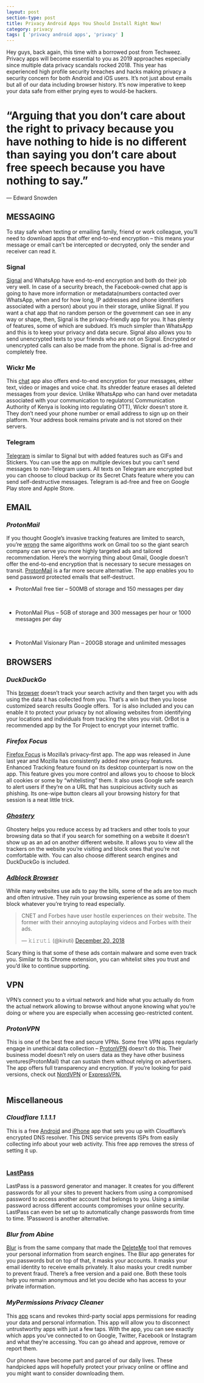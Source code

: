 ```yaml
---
layout: post
section-type: post
title: Privacy Android Apps You Should Install Right Now!
category: privacy
tags: [ 'privacy android apps', 'privacy' ]
---
```

<!-- wp:paragraph -->
<p><p></p><p>Hey guys, back again, this time with a borrowed post from Techweez. Privacy apps will become essential to you as 2019 approaches especially since multiple data privacy scandals rocked 2018. This year has experienced high profile security breaches and hacks making privacy a security concern for both Android and iOS users. It’s not just about emails but all of our data including browser history. It’s now imperative to keep your data safe from either prying eyes to would-be hackers.</p><h1 class="quoteText">“Arguing that you don’t care about the right to privacy because you have nothing to hide is no different than saying you don’t care about free speech because you have nothing to say.”</h1><p>―&nbsp;<span class="authorOrTitle">Edward Snowden</span></p><h2><strong>MESSAGING</strong></h2><p>To stay safe when texting or emailing family, friend or work colleague, you’ll need to download apps that offer end-to-end encryption – this means your message or email can’t be intercepted or decrypted, only the sender and receiver can read it.</p><div class="techw-center" id="techw-789002057"></div><h3><strong>Signal</strong></h3><p><a rel="nofollow noopener noreferrer" href="https://signal.org/" target="_blank">Signal</a> and WhatsApp have end-to-end encryption and both do their job very well. In case of a security breach, the Facebook-owned chat app is going to have more information or metadata(numbers contacted over WhatsApp, when and for how long, IP addresses and phone identifiers associated with a person) about you in their storage, unlike Signal. If you want a chat app that no random person or the government can see in any way or shape, then, Signal is the privacy-friendly app for you. It has plenty of features, some of which are subdued. It’s much simpler than WhatsApp and this is to keep your privacy and data secure. Signal also allows you to send unencrypted texts to your friends who are not on Signal. Encrypted or unencrypted calls can also be made from the phone. Signal is ad-free and completely free.</p><h3><strong>Wickr Me</strong></h3>This <a rel="nofollow noopener noreferrer" href="https://wickr.com/products/personal/" target="_blank">chat</a> app also offers end-to-end encryption for your messages, either text, video or images and voice chat. Its shredder feature erases all deleted messages from your device. Unlike WhatsApp who can hand over metadata associated with your communication to regulators( Communication Authority of Kenya is looking into regulating OTT), Wickr doesn’t store it. They don’t need your phone number or email address to sign up on their platform. Your address book remains private and is not stored on their servers.</p>
<!-- /wp:paragraph -->

<!-- wp:paragraph -->
<p><p></p><h3><strong>Telegram</strong></h3><p><a rel="nofollow noopener noreferrer" href="https://telegram.org/" target="_blank">Telegram</a> is similar to Signal but with added features such as GIFs and Stickers. You can use the app on multiple devices but you can’t send messages to non-Telegram users. All texts on Telegram are encrypted but you can choose to cloud backup or its Secret Chats feature where you can send self-destructive messages. Telegram is ad-free and free on Google Play store and Apple Store.</p><h2><strong>EMAIL</strong></h2><h3><strong><i>ProtonMail</i></strong></h3><p>If you thought Google’s invasive tracking features are limited to search, you’re <a rel="nofollow noopener noreferrer" href="https://techweez.com/2018/07/10/clicked-gmail-spying-on-you/" target="_blank">wrong</a> the same algorithms work on Gmail too so the giant search company can serve you more highly targeted ads and tailored recommendation. Here’s the worrying thing about Gmail, Google doesn’t offer the end-to-end encryption that is necessary to secure messages on transit. <a rel="nofollow noopener noreferrer" href="https://protonmail.com/" target="_blank">ProtonMail</a> is a far more secure alternative. The app enables you to send password protected emails that self-destruct.</p><ul><li>ProtonMail free tier – 500MB of storage and 150 messages per day</li></ul><br><ul><li>ProtonMail Plus – 5GB of storage and 300 messages per hour or 1000 messages per day</li></ul><br><ul><li>ProtonMail Visionary Plan – 200GB storage and unlimited messages</li></ul><h2><strong>BROWSERS</strong></h2><h3><strong><i>DuckDuckGo</i></strong></h3><p>This <a rel="nofollow noopener noreferrer" href="https://duckduckgo.com/" target="_blank">browser</a> doesn’t track your search activity and then target you&nbsp;with ads using the data it has collected from you. That’s a win but then you loose customized search results Google offers.&nbsp; Tor is also included and you can enable it to protect your privacy by not allowing websites from identifying your locations and individuals from tracking the sites you visit. OrBot is a recommended app by the Tor Project to encrypt your internet traffic.</p><h3><i><strong>Firefox Focus</strong></i></h3><p><a rel="nofollow noopener noreferrer" href="https://www.mozilla.org/en-US/firefox/mobile/#focus" target="_blank">Firefox Focus</a> is Mozilla’s privacy-first app. The app was released in June last year and Mozilla has consistently added new privacy features. Enhanced Tracking feature found on its desktop counterpart is now on the app. This feature gives you more control and allows you to choose to block all cookies or some by “whitelisting” them. It also uses Google safe search to alert users if they’re on a URL that has suspicious activity such as phishing. Its one-wipe button clears all your browsing history for that session is a neat little trick.</p><h3><i><a rel="noopener noreferrer" href="https://www.ghostery.com/" target="_blank"><strong>Ghostery</strong></a></i></h3>Ghostery helps you reduce access by ad trackers and other tools to your browsing data so that if you search for something on a website it doesn’t show up as an ad on another different website. It allows you to view all the trackers on the website you’re visiting and block ones that you’re not comfortable with. You can also choose different search engines and DuckDuckGo is included.</p>
<!-- /wp:paragraph -->

<!-- wp:paragraph -->
<p><p></p><h3><a rel="nofollow noopener noreferrer" href="https://adblockbrowser.org/" target="_blank"><strong><i>Adblock Browser</i></strong></a></h3>While many websites use ads to pay the bills, some of the ads are too much and often intrusive. They ruin your browsing experience as some of them block whatever you’re trying to read especially.<blockquote class="twitter-tweet"><p dir="ltr" lang="en">CNET and Forbes have user hostile experiences on their website. The former with their annoying autoplaying videos and Forbes with their ads.</p><p>— 𝚔𝚒𝚛𝚞𝚝𝚒 (@kiruti) <a href="https://twitter.com/kiruti/status/1075684331216101382?ref_src=twsrc%5Etfw">December 20, 2018</a></p></blockquote><p>Scary thing is that some of these ads contain malware and some even track you. Similar to its Chrome extension, you can whitelist sites you trust and you’d like to continue supporting.</p><h2><strong>VPN</strong></h2><p>VPN’s connect you to a virtual network and hide what you actually do from the actual network allowing to browse without anyone knowing what you’re doing or where you are especially when accessing geo-restricted content.</p><h3><i><strong>ProtonVPN</strong></i></h3>This is one of the best free and secure VPNs. Some free VPN apps regularly engage in unethical data collection – <a rel="nofollow noopener noreferrer" href="https://protonvpn.com/" target="_blank">ProtonVPN</a> doesn’t do this. Their business model doesn’t rely on users data as they have other business ventures(ProtonMail) that can sustain them without relying on advertisers. The app offers full transparency and encryption. If you’re looking for paid versions, check out <a rel="nofollow noopener noreferrer" href="https://nordvpn.com/" target="_blank">NordVPN</a> or <a rel="nofollow noopener noreferrer" href="https://www.expressvpn.com/" target="_blank">ExpressVPN.</a><br><br><h2><strong>Miscellaneous</strong></h2><strong> </strong><h3><i><strong>Cloudflare 1.1.1.1</strong></i></h3>This is a free <a rel="nofollow noopener noreferrer" href="https://play.google.com/store/apps/details?id=com.cloudflare.onedotonedotonedotone" target="_blank">Android</a> and <a rel="nofollow noopener noreferrer" href="https://itunes.apple.com/us/app/1-1-1-1-faster-internet/id1423538627?mt=8" target="_blank">iPhone</a> app that sets you up with Cloudflare’s encrypted DNS resolver. This DNS service prevents ISPs from easily collecting info about your web activity. This free app removes the stress of setting it up.<br><br><h3><strong><a rel="nofollow noopener noreferrer" href="https://www.lastpass.com/" target="_blank">LastPass</a></strong></h3><p>LastPass is a password generator and manager. It creates for you different passwords for all your sites to prevent hackers from using a compromised password to access another account that belongs to you. Using a similar password across different accounts compromises your online security. LastPass can even be set up to automatically change passwords from time to time. 1Password is another alternative.</p><h3><i><strong>Blur from Abine</strong></i></h3><p><a rel="nofollow noopener noreferrer" href="https://www.abine.com/index.html" target="_blank">Blur</a> is from the same company that made the <a rel="nofollow noopener noreferrer" href="https://joindeleteme.com" target="_blank">DeleteMe</a> tool that removes your personal information from search engines. The Blur app generates for you passwords but on top of that, it masks your accounts. It masks your email identity to receive emails privately. It also masks your credit number to prevent fraud. There’s a free version and a paid one. Both these tools help you remain anonymous and let you decide who has access to your private information.</p><h3><i><strong>MyPermissions Privacy Cleaner</strong></i></h3><p>This <a rel="nofollow noopener noreferrer" href="https://mypermissions.com/" target="_blank">app</a> scans and revokes third-party social apps permissions for reading your data and personal information. This app will allow you to disconnect untrustworthy apps with just a few taps. With the app, you can see exactly which apps you’ve connected to on Google, Twitter, Facebook or Instagram and what they’re accessing. You can go ahead and approve, remove or report them.</p></p>
<!-- /wp:paragraph -->

<!-- wp:paragraph -->
<p><p></p><p>Our phones have become part and parcel of our daily lives. These handpicked apps will hopefully protect your privacy online or offline and you might want to consider downloading them.</p></p>
<!-- /wp:paragraph -->
